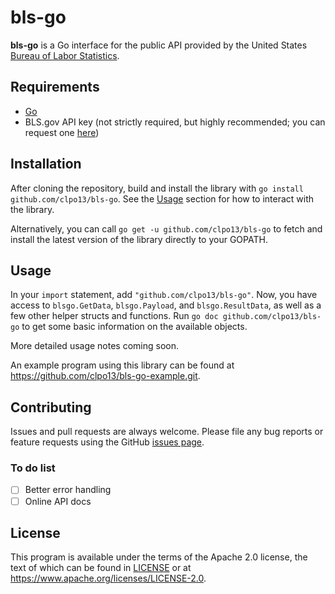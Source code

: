 # bls-go

**bls-go** is a Go interface for the public API provided by the United States
[Bureau of Labor Statistics](https://www.bls.gov/).

## Requirements

- [Go](https://golang.org)
- BLS.gov API key (not strictly required, but highly recommended; you can
    request one [here](https://data.bls.gov/registrationEngine/))

## Installation

After cloning the repository, build and install the library with
`go install github.com/clpo13/bls-go`. See the [Usage](#Usage) section for how
to interact with the library.

Alternatively, you can call `go get -u github.com/clpo13/bls-go` to fetch and
install the latest version of the library directly to your GOPATH.

## Usage

In your `import` statement, add `"github.com/clpo13/bls-go"`. Now, you have
access to `blsgo.GetData`, `blsgo.Payload`, and `blsgo.ResultData`, as well as
a few other helper structs and functions. Run `go doc github.com/clpo13/bls-go`
to get some basic information on the available objects.

More detailed usage notes coming soon.

An example program using this library can be found at
<https://github.com/clpo13/bls-go-example.git>.

## Contributing

Issues and pull requests are always welcome. Please file any bug reports or
feature requests using the GitHub [issues page](https://github.com/clpo13/bls-go/issues).

### To do list

- [ ] Better error handling
- [ ] Online API docs

## License

This program is available under the terms of the Apache 2.0 license, the text
of which can be found in [LICENSE](LICENSE) or at
<https://www.apache.org/licenses/LICENSE-2.0>.

